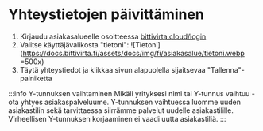 # Yhteystietojen päivittäminen

1. Kirjaudu asiakasalueelle osoitteessa [bittivirta.cloud/login](https://bittivirta.cloud/login)
2. Valitse käyttäjävalikosta "tietoni":
    ![Tietoni](https://docs.bittivirta.fi/assets/docs/img/fi/asiakasalue/tietoni.webp =500x)
3. Täytä yhteystiedot ja klikkaa sivun alapuolella sijaitsevaa "Tallenna"-painiketta

:::info Y-tunnuksen vaihtaminen
Mikäli yrityksesi nimi tai Y-tunnus vaihtuu - ota yhtyes asiakaspalveluume. Y-tunnuksen vaihtuessa luomme uuden asiakastilin sekä tarvittaessa siirrämme palvelut uudelle asiakastilille. Virheellisen Y-tunnuksen korjaaminen ei vaadi uutta asiakastiliä.
:::